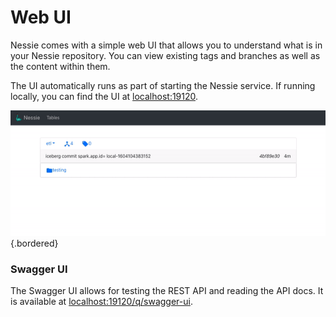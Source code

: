 # Web UI

Nessie comes with a simple web UI that allows you to understand what is in your Nessie
repository. You can view existing tags and branches as well as the content within them.

The UI automatically runs as part of starting the Nessie service. If running locally,
you can find the UI at [localhost:19120](http://localhost:19120/).

![Screenshot](../img/uidemo.gif){.bordered}

### Swagger UI

The Swagger UI allows for testing the REST API and reading the API docs. It is available
at  [localhost:19120/q/swagger-ui](http://localhost:19120/q/swagger-ui/).
